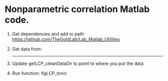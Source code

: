 # Nonparametric correlation Matlab code.

1. Get dependencies and add to path
   https://github.com/TheGoldLab/Lab_Matlab_Utilities

2. Get data from:
   ***

3. Update getLCP_cleanDataDir to point to where you put the data

4. Run function:
   figLCP_tonic